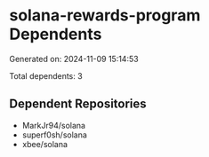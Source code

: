 # solana-rewards-program Dependents

Generated on: 2024-11-09 15:14:53

Total dependents: 3

## Dependent Repositories

- MarkJr94/solana
- superf0sh/solana
- xbee/solana
